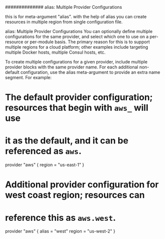 
##############  alias: Multiple Provider Configurations


this is for meta-argument "alias". with the help of alias you can create resources in multiple region from  single configuration file.





alias: Multiple Provider Configurations
You can optionally define multiple configurations for the same provider, and select which one to use on a per-resource or per-module basis. The primary reason for this is to support multiple regions for a cloud platform; other examples include targeting multiple Docker hosts, multiple Consul hosts, etc.

To create multiple configurations for a given provider, include multiple provider blocks with the same provider name. For each additional non-default configuration, use the alias meta-argument to provide an extra name segment. For example:

# The default provider configuration; resources that begin with `aws_` will use
# it as the default, and it can be referenced as `aws`.


provider "aws" {
  region = "us-east-1"
}

# Additional provider configuration for west coast region; resources can
# reference this as `aws.west`.
provider "aws" {
  alias  = "west"
  region = "us-west-2"
}
